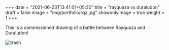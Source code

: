 +++
date = "2021-06-23T13:41:01+05:30"
title = "rayquaza vs duraludon"
draft = false
image = "img/portfolio/rqz.jpg"
showonlyimage = true
weight = 1
+++

This is a commissioned drawing of a battle between Rayquaza and Duraludon!

![trash](/img/portfolio/rqz.jpg)
